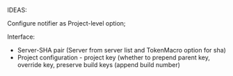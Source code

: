 IDEAS:

Configure notifier as Project-level option;

Interface:
 * Server-SHA pair (Server from server list and TokenMacro option for sha)
 * Project configuration - project key (whether to prepend parent key, override key, preserve build keys (append build number)